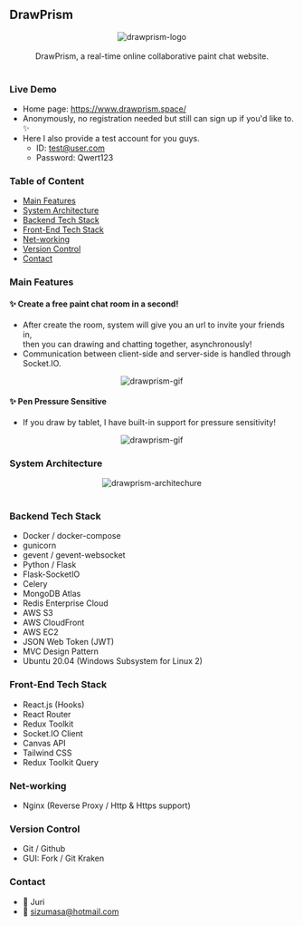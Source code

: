 ## DrawPrism

<div align="center">
  <img src="https://images.plurk.com/1F7pzR5n1FL2rDYfYm6qCH.png" alt="drawprism-logo"/>
</div>
<br />
<div align="center">
  DrawPrism, a real-time online collaborative paint chat website.
</div>
<br />

### Live Demo

- Home page: https://www.drawprism.space/
- Anonymously, no registration needed but still can sign up if you'd like to. ✨
- Here I also provide a test account for you guys.
  - ID: test@user.com
  - Password: Qwert123

### Table of Content

- [Main Features](#main-features)
- [System Architecture](#system-architecture)
- [Backend Tech Stack](#backend-tech-stack)
- [Front-End Tech Stack](#front-end-tech-stack)
- [Net-working](#net-working)
- [Version Control](#version-control)
- [Contact](#contact)

### Main Features <a name="main-features"></a>

#### ✨ Create a free paint chat room in a second!

- After create the room, system will give you an url to invite your friends in,
  <br />then you can drawing and chatting together, asynchronously!
- Communication between client-side and server-side is handled through Socket.IO.

<div align="center">
  <img src="https://images.plurk.com/2Hj504MVQaoTw15gCUEhn8.gif" alt="drawprism-gif"/>
</div>

#### ✨ Pen Pressure Sensitive

- If you draw by tablet, I have built-in support for pressure sensitivity!
<div align="center">
  <img src="https://images.plurk.com/5DJ9oeugHyOgPTgaB1bG2C.gif" alt="drawprism-gif"/>
</div
<br />

### System Architecture <a name="system-architecture"></a>

<div align="center">
  <img src="https://images.plurk.com/Gl17kBIGWQFEoZ7Q8Z8Du.png" alt="drawprism-architechure"/>
</div>
<br />

### Backend Tech Stack <a name="backend-tech-stack"></a>

- Docker / docker-compose
- gunicorn
- gevent / gevent-websocket
- Python / Flask
- Flask-SocketIO
- Celery
- MongoDB Atlas
- Redis Enterprise Cloud
- AWS S3
- AWS CloudFront
- AWS EC2
- JSON Web Token (JWT)
- MVC Design Pattern
- Ubuntu 20.04 (Windows Subsystem for Linux 2)

### Front-End Tech Stack <a name="front-end-tech-stack"></a>

- React.js (Hooks)
- React Router
- Redux Toolkit
- Socket.IO Client
- Canvas API
- Tailwind CSS
- Redux Toolkit Query

### Net-working <a name="net-working"></a>

- Nginx (Reverse Proxy / Http & Https support)

### Version Control <a name="version-control"></a>

- Git / Github
- GUI: Fork / Git Kraken

### Contact <a name="contact"></a>

- 📲 Juri
- 📨 sizumasa@hotmail.com
